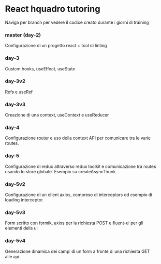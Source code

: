 # React hquadro tutoring

Naviga per branch per vedere il codice creato durante i giorni di training

### master (day-2)

Configurazione di un progetto react + tool di linting

### day-3

Custom hooks, useEffect, useState

### day-3v2

Refs e useRef

### day-3v3

Creazione di una context, useContext e useReducer

### day-4

Configurazione router e uso della context API per comunicare tra le varie routes.

### day-5

Configurazione di redux attraverso redux toolkit e comunicazione tra routes usando lo store globale.
Esempio su createAsyncThunk

### day-5v2

Configurazione di un client axios, compreso di interceptors ed esempio di loading interceptor.

### day-5v3

Form scritto con formik, axios per la richiesta POST e fluent-ui per gli elementi della ui

### day-5v4

Generazione dinamica dei campi di un form a fronte di una richiesta GET alle api
